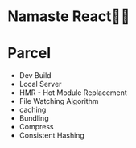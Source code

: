 # Namaste React🚀✨

# Parcel
- Dev Build
- Local Server
- HMR - Hot Module Replacement
- File Watching Algorithm
- caching
- Bundling
- Compress
- Consistent Hashing


